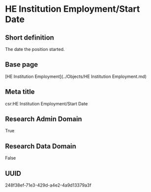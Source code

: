 # HE Institution Employment/Start Date
## Short definition
The date the position started.
## Base page
[HE Institution Employment](../Objects/HE Institution Employment.md)
## Meta title
csr:HE Institution Employment/Start Date
## Research Admin Domain
True
## Research Data Domain
False
## UUID
248f38ef-71e3-429d-a4e2-4a9d13379a3f
